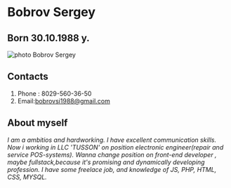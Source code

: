 # Bobrov Sergey 
## Born 30.10.1988 y.
![photo Bobrov Sergey](https://sun9-37.userapi.com/IgDsAvyqiuFVzz_yoG5Ch7-23NeMAOwzV6ULSw/kefV2sqRrtk.jpg)
## Contacts 
1. Phone : 8029-560-36-50
2. Email:bobrovsi1988@gmail.com

## About myself

_I am a ambitios and hardworking. I have excellent communication skills. 
Now i working in LLC 'TUSSON' on position electronic engineer(repair and service POS-systems). Wanna change position on front-end developer ,  maybe fullstack,because it's promising and dynamically developing profession.
I have some freelace job, and knowledge of JS, PHP, HTML, CSS, MYSQL._